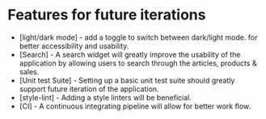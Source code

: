 # Features for future iterations

-   [light/dark mode] - add a toggle to switch between dark/light mode. for better accessibility and usability.
-   [Search] - A search widget will greatly improve the usability of the application by allowing users to search through the articles, products & sales.
-   [Unit test Suite] - Setting up a basic unit test suite should greatly support future iteration of the application.
-   [style-lint] - Adding a style linters will be beneficial.
-   [CI] - A continuous integrating pipeline will allow for better work flow.
